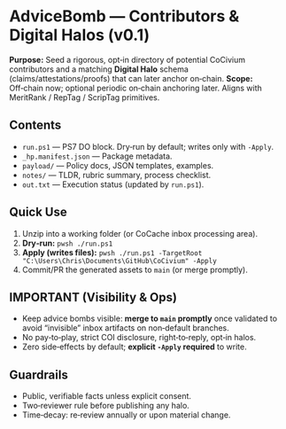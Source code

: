 # AdviceBomb — Contributors & Digital Halos (v0.1)
**Purpose:** Seed a rigorous, opt‑in directory of potential CoCivium contributors and a matching **Digital Halo** schema (claims/attestations/proofs) that can later anchor on‑chain.
**Scope:** Off‑chain now; optional periodic on‑chain anchoring later. Aligns with MeritRank / RepTag / ScripTag primitives.

## Contents
- `run.ps1` — PS7 DO block. Dry‑run by default; writes only with `-Apply`.
- `_hp.manifest.json` — Package metadata.
- `payload/` — Policy docs, JSON templates, examples.
- `notes/` — TLDR, rubric summary, process checklist.
- `out.txt` — Execution status (updated by `run.ps1`).

## Quick Use
1) Unzip into a working folder (or CoCache inbox processing area).
2) **Dry‑run:** `pwsh ./run.ps1`
3) **Apply (writes files):** `pwsh ./run.ps1 -TargetRoot "C:\Users\Chris\Documents\GitHub\CoCivium" -Apply`
4) Commit/PR the generated assets to `main` (or merge promptly).

## IMPORTANT (Visibility & Ops)
- Keep advice bombs visible: **merge to `main` promptly** once validated to avoid “invisible” inbox artifacts on non‑default branches.
- No pay‑to‑play, strict COI disclosure, right‑to‑reply, opt‑in halos.
- Zero side‑effects by default; **explicit `-Apply` required** to write.

## Guardrails
- Public, verifiable facts unless explicit consent.
- Two‑reviewer rule before publishing any halo.
- Time‑decay: re‑review annually or upon material change.
